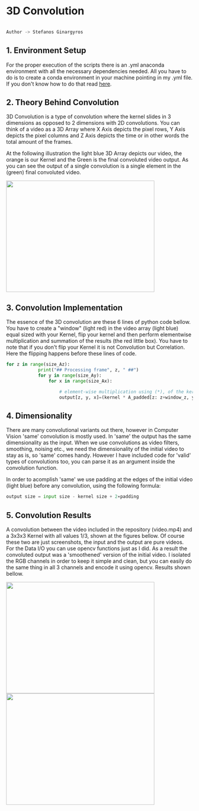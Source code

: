# 3D Convolution #
```python

Author -> Stefanos Ginargyros

```
## 1. Environment Setup
  
For the proper execution of the scripts there is an .yml anaconda environment with all the necessary dependencies
needed. All you have to do is to create a conda environment in your machine pointing in my .yml file. If you don't know how to do that
read [here](https://docs.conda.io/projects/conda/en/latest/user-guide/tasks/manage-environments.html).



## 2. Theory Behind Convolution 
  
3D Convolution is a type of convolution where the kernel slides in 3 dimensions as opposed to 2 dimensions with 2D
convolutions. You can think of a video as a 3D Array where X Axis depicts the pixel rows, Y Axis depicts the pixel
columns and Z Axis depicts the time or in other words the total amount of the frames.

At the following illustration the light blue 3D Array depicts our video, the orange is our Kernel and the Green is the final convoluted video output.
As you can see the output of a single convolution is a single element in the (green) final convoluted video.

<img src="https://github.com/stefgina/3d-convolution-from-scratch/blob/main/convo.png" width="400" height="300">

## 3. Convolution Implementation

The essence of the 3D convolution are these 6 lines of python code bellow.  You have to
create a "window" (light red) in the video array (light blue) equal sized with your Kernel, flip your kernel and then perform elementwise multiplication and summation
of the results (the red little box). You have to note that if you don't flip your Kernel it is not Convolution but Correlation. Here the flipping happens before these lines of
code.
```python
for z in range(size_Az):
            print("## Processing frame", z, " ##")
            for y in range(size_Ay):
                for x in range(size_Ax):

                    # element-wise multiplication using (*), of the kernel and a kernel-sized window
                    output[z, y, x]=(kernel * A_padded[z: z+window_z, y: y+window_y, x: x+window_x]).sum()


```

## 4. Dimensionality

There are many convolutional variants out there, however in Computer Vision 'same' convolution is mostly used. In 'same' the output has the same dimensionality as the 
input. When we use convolutions as video filters, smoothing, noising etc., we need the dimensionality of the initial video to stay as is, so 'same' comes
handy. However I have included code for 'valid' types of convolutions too, you can parse it as an argument inside the convolution function.

In order to acomplish 'same' we use padding at the edges of the initial video (light blue) before any convolution, using the following formula:

```python
output size = input size - kernel size + 2∗padding
```



## 5. Convolution Results

A convolution between the video included in the repository (video.mp4) and a 3x3x3 Kernel with all values 1/3, shown at the figures bellow. Of course these two
are just screenshots, the input and the output are pure videos. For the Data I/O you can use opencv functions just as I did.
As a result the convoluted output was a 'smoothened' version of the initial video. I isolated the RGB channels in order to keep it simple and clean, but 
you can easily do the same thing in all 3 channels and encode it using opencv. Results shown bellow.

<img src="https://github.com/stefgina/3d-convolution-from-scratch/blob/main/in.png" width="400" height="300"> <img src="https://github.com/stefgina/3d-convolution-from-scratch/blob/main/out.png" width="400" height="300">
